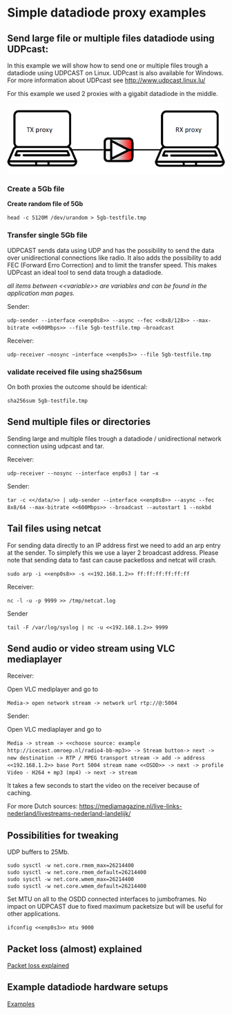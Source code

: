# Simple datadiode proxy examples

## Send large file or multiple files datadiode using UDPcast: 

In this example we will show how to send one or multiple files trough a datadiode using UDPCAST on Linux. UDPcast is also available for Windows. For more information about UDPcast see http://www.udpcast.linux.lu/

For this example we used 2 proxies with a gigabit datadiode in the middle. 

![Simple datadiode setup](img_simple_datadiode_setup.png)

### Create a 5Gb file

**Create random file of 5Gb**

```head -c 5120M /dev/urandom > 5gb-testfile.tmp```

### Transfer single 5Gb file

UDPCAST sends data using UDP and has the possibility to send the data over unidirectional connections like radio. It also adds the possibility to add FEC (Forward Erro Correction) and to limit the transfer speed. This makes UDPcast an ideal tool to send data trough a datadiode.

*all items between \<\<variable\>\> are variables and can be found in the application man pages.*

Sender: 

```udp-sender --interface <<enp0s8>> --async --fec <<8x8/128>> --max-bitrate <<600Mbps>> --file 5gb-testfile.tmp –broadcast```

Receiver: 

```udp-receiver –nosync –interface <<enp0s3>> --file 5gb-testfile.tmp```

### validate received file using sha256sum

On both proxies the outcome should be identical: 

```sha256sum 5gb-testfile.tmp```



## Send multiple files or directories

Sending large and multiple files trough a datadiode / unidirectional network connection using udpcast and tar.

Receiver:

```udp-receiver --nosync --interface enp0s3 | tar –x```

Sender: 

```tar -c <</data/>> | udp-sender --interface <<enp0s8>> --async --fec 8x8/64 --max-bitrate <<600Mbps>> --broadcast --autostart 1 --nokbd ```

## Tail files using netcat

For sending data directly to an IP address first we need to add an arp entry at the sender. To simplefy this we use a layer 2 broadcast address. Please note that sending data to fast can cause packetloss and netcat will crash.

```sudo arp -i <<enp0s8>> -s <<192.168.1.2>> ff:ff:ff:ff:ff:ff```
  
Receiver:
  
```nc -l -u -p 9999 >> /tmp/netcat.log```

Sender 

```tail -F /var/log/syslog | nc -u <<192.168.1.2>> 9999```
  
  
## Send audio or video stream using VLC mediaplayer

Receiver:

Open VLC mediplayer and go to

``` Media-> open network stream -> network url rtp://@:5004 ``` 

Sender:

Open VLC mediaplayer and go to

``` Media -> stream -> <<choose source: example http://icecast.omroep.nl/radio4-bb-mp3>> -> Stream button-> next -> new destination -> RTP / MPEG transport stream -> add -> address <<192.168.1.2>> base Port 5004 stream name <<OSDD>> -> next -> profile Video - H264 + mp3 (mp4) -> next -> stream ```

It takes a few seconds to start the video on the receiver because of caching.

For more Dutch sources: https://mediamagazine.nl/live-links-nederland/livestreams-nederland-landelijk/  
  
## Possibilities for tweaking

UDP buffers to 25Mb.

```
sudo sysctl -w net.core.rmem_max=26214400
sudo sysctl -w net.core.rmem_default=26214400
sudo sysctl -w net.core.wmem_max=26214400 
sudo sysctl -w net.core.wmem_default=26214400
```

Set MTU on all to the OSDD connected interfaces to jumboframes. No impact on UDPCAST due to fixed maximum packetsize but will be useful for other applications. 

```ifconfig <<enp0s3>> mtu 9000```

## Packet loss (almost) explained
[Packet loss explained](packetloss_explained.md)

## Example datadiode hardware setups
[Examples](datadiode_setups.md)
